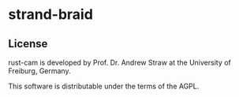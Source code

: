 # strand-braid

## License

rust-cam is developed by Prof. Dr. Andrew Straw at the University of Freiburg, Germany.

This software is distributable under the terms of the AGPL.
